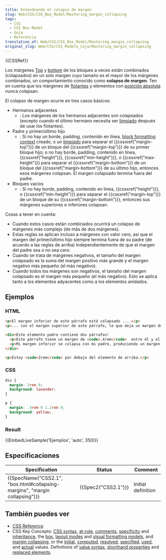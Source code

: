 ```yaml
---
title: Entendiendo el colapso de margen
slug: Web/CSS/CSS_Box_Model/Mastering_margin_collapsing
tags:
  - CSS
  - CSS Box Model
  - Guía
  - Referencia
translation_of: Web/CSS/CSS_Box_Model/Mastering_margin_collapsing
original_slug: Web/CSS/CSS_Modelo_Caja/Mastering_margin_collapsing
---
```

{{CSSRef}}

Los márgenes [Top](/es/docs/Web/CSS/margin-top) y [bottom](/es/docs/Web/CSS/margin-bottom) de los bloques a veces están combinados (colapsados) en un solo margen cuyo tamaño es el mayor de los márgenes combinados, un comportamiento conocido como **colapso de margen**. Ten en cuenta que los márgenes de [flotantes](/es/docs/Web/CSS/float) y elementos con [posición absoluta](/es/docs/Web/CSS/position) nunca colapsan.

El colapso de margen ocurre en tres casos básicos:

- Hermanos adjacentes
  - : Los márgenes de los hermanos adjacentes son colapsados (excepto cuando el último hermano necesita ser [limpiado](/es/docs/Web/CSS/clear) después de usar los flotantes).
- Padre y primer/último hijo
  - : Si no hay un borde, padding, contenido en línea, [block formatting context](/es/docs/Web/Guide/CSS/Block_formatting_context) creado, o un _[limpiado](/es/docs/Web/CSS/clear)_ para separar el {{cssxref("margin-top")}} de un bloque del {{cssxref("margin-top")}} de su primer bloque hijo; o no hay borde, padding, contenido en línea, {{cssxref("height")}}, {{cssxref("min-height")}}, o {{cssxref("max-height")}} para separar el {{cssxref("margin-bottom")}} de un bloque del {{cssxref("margin-bottom")}} de su último hijo, entonces esos márgenes colapsan. El margen colapsado termina fuera del padre.
- Bloques vacíos
  - : Si no hay borde, padding, contenido en línea, {{cssxref("height")}}, o {{cssxref("min-height")}} para separar el {{cssxref("margin-top")}} de un bloque de su {{cssxref("margin-bottom")}}, entonces sus márgenes superiores e inferiores colapsan.

Cosas a tener en cuenta:

- Cuando estos casos están combinados ocurrirá un colapso de márgenes más complejo (de más de dos márgenes).
- Estas reglas se aplican incluso a márgenes con valor cero, así que el margen del primer/último hijo siempre termina fuera de su padre (de acuerdo a las reglas de arriba) independientemente de que el margen del padre sea o no sea cero.
- Cuando se trata de márgenes negativos, el tamaño del margen colapsado es la suma del margen positivo más grande y el margen negativo más pequeño (el más negativo).
- Cuando todos los márgenes son negativos, el tamaño del margen colapsado es el margen más pequeño (el más negativo). Esto se aplica tanto a los elementos adyacentes como a los elementos anidados.

## Ejemplos

### HTML

```html
<p>El margen inferior de este párrafo está colapsado ....</p>
<p>... con el margen superior de este párrafo, lo que deja un margen de<code>1.2rem</code> entre ellos.</p>

<div>Este elemento padre contiene dos párrafos!
  <p>Este párrafo tiene un margen de <code>.4rem</code>  entre él y el texto anterior.</p>
  <p>Mi margen inferior se colapsa con mi padre, produciendo un margen inferior de <code>2rem</code>.</p>
</div>

<p>Estoy <code>2rem</code> por debajo del elemento de arriba.</p>
```

### CSS

```css
div {
  margin: 2rem 0;
  background: lavender;
}

p {
  margin: .4rem 0 1.2rem 0;
  background: yellow;
}
```

### Result

{{EmbedLiveSample('Ejemplos', 'auto', 350)}}

## Especificaciones

| Specification                                                                                        | Status                   | Comment            |
| ---------------------------------------------------------------------------------------------------- | ------------------------ | ------------------ |
| {{SpecName("CSS2.1", "box.html#collapsing-margins", "margin collapsing")}} | {{Spec2("CSS2.1")}} | Initial definition |

## También puedes ver

- [CSS Reference](/es/docs/Web/CSS/Referencia_CSS)
- CSS Key Concepts: [CSS syntax](/es/docs/Web/CSS/Syntax), [at-rule](/es/docs/Web/CSS/At-rule), [comments](/es/docs/Web/CSS/Comments), [specificity](/es/docs/Web/CSS/Specificity) and [inheritance](/es/docs/Web/CSS/inheritance), the [box](/es/docs/Web/CSS/CSS_Box_Model/Introduction_to_the_CSS_box_model), [layout modes](/es/docs/Web/CSS/Layout_mode) and [visual formatting models](/es/docs/Web/CSS/Visual_formatting_model), and [margin collapsing](/es/docs/Web/CSS/CSS_Box_Model/Mastering_margin_collapsing), or the [initial](/es/docs/Web/CSS/initial_value), [computed](/es/docs/Web/CSS/computed_value), [resolved](/es/docs/Web/CSS/resolved_value), [specified](/es/docs/Web/CSS/specified_value), [used](/es/docs/Web/CSS/used_value), and [actual](/es/docs/Web/CSS/actual_value) values. Definitions of [value syntax](/es/docs/Web/CSS/Value_definition_syntax), [shorthand properties](/es/docs/Web/CSS/Shorthand_properties) and [replaced elements](/es/docs/Web/CSS/Replaced_element).
